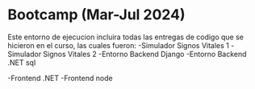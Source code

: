 # Bootcamp (Mar-Jul 2024)
Este entorno de ejecucion incluira todas las entregas de codigo que se hicieron en el curso, las cuales fueron:
-Simulador Signos Vitales 1
-Simulador Signos Vitales 2
-Entorno Backend Django
-Entorno Backend .NET sql

-Frontend .NET
-Frontend node
